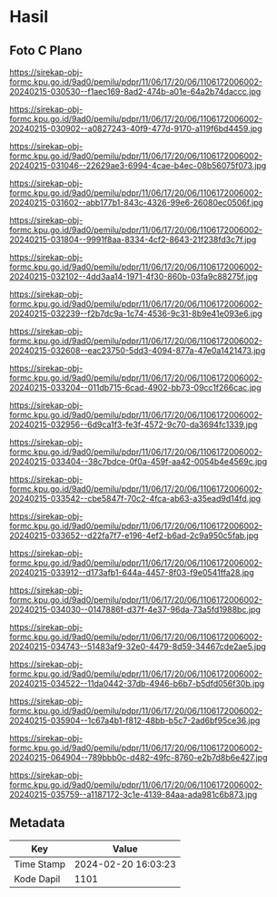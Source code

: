 # Hasil

## Foto C Plano

https://sirekap-obj-formc.kpu.go.id/9ad0/pemilu/pdpr/11/06/17/20/06/1106172006002-20240215-030530--f1aec169-8ad2-474b-a01e-64a2b74daccc.jpg

https://sirekap-obj-formc.kpu.go.id/9ad0/pemilu/pdpr/11/06/17/20/06/1106172006002-20240215-030902--a0827243-40f9-477d-9170-a119f6bd4459.jpg

https://sirekap-obj-formc.kpu.go.id/9ad0/pemilu/pdpr/11/06/17/20/06/1106172006002-20240215-031046--22629ae3-6994-4cae-b4ec-08b56075f073.jpg

https://sirekap-obj-formc.kpu.go.id/9ad0/pemilu/pdpr/11/06/17/20/06/1106172006002-20240215-031602--abb177b1-843c-4326-99e6-26080ec0506f.jpg

https://sirekap-obj-formc.kpu.go.id/9ad0/pemilu/pdpr/11/06/17/20/06/1106172006002-20240215-031804--9991f8aa-8334-4cf2-8643-21f238fd3c7f.jpg

https://sirekap-obj-formc.kpu.go.id/9ad0/pemilu/pdpr/11/06/17/20/06/1106172006002-20240215-032102--4dd3aa14-1971-4f30-860b-03fa9c88275f.jpg

https://sirekap-obj-formc.kpu.go.id/9ad0/pemilu/pdpr/11/06/17/20/06/1106172006002-20240215-032239--f2b7dc9a-1c74-4536-9c31-8b9e41e093e6.jpg

https://sirekap-obj-formc.kpu.go.id/9ad0/pemilu/pdpr/11/06/17/20/06/1106172006002-20240215-032608--eac23750-5dd3-4094-877a-47e0a1421473.jpg

https://sirekap-obj-formc.kpu.go.id/9ad0/pemilu/pdpr/11/06/17/20/06/1106172006002-20240215-033204--011db715-6cad-4902-bb73-09cc1f266cac.jpg

https://sirekap-obj-formc.kpu.go.id/9ad0/pemilu/pdpr/11/06/17/20/06/1106172006002-20240215-032956--6d9ca1f3-fe3f-4572-9c70-da3694fc1339.jpg

https://sirekap-obj-formc.kpu.go.id/9ad0/pemilu/pdpr/11/06/17/20/06/1106172006002-20240215-033404--38c7bdce-0f0a-459f-aa42-0054b4e4569c.jpg

https://sirekap-obj-formc.kpu.go.id/9ad0/pemilu/pdpr/11/06/17/20/06/1106172006002-20240215-033542--cbe5847f-70c2-4fca-ab63-a35ead9d14fd.jpg

https://sirekap-obj-formc.kpu.go.id/9ad0/pemilu/pdpr/11/06/17/20/06/1106172006002-20240215-033652--d22fa7f7-e196-4ef2-b6ad-2c9a950c5fab.jpg

https://sirekap-obj-formc.kpu.go.id/9ad0/pemilu/pdpr/11/06/17/20/06/1106172006002-20240215-033912--d173afb1-644a-4457-8f03-f9e0541ffa28.jpg

https://sirekap-obj-formc.kpu.go.id/9ad0/pemilu/pdpr/11/06/17/20/06/1106172006002-20240215-034030--0147886f-d37f-4e37-96da-73a5fd1988bc.jpg

https://sirekap-obj-formc.kpu.go.id/9ad0/pemilu/pdpr/11/06/17/20/06/1106172006002-20240215-034743--51483af9-32e0-4479-8d59-34467cde2ae5.jpg

https://sirekap-obj-formc.kpu.go.id/9ad0/pemilu/pdpr/11/06/17/20/06/1106172006002-20240215-034522--11da0442-37db-4946-b6b7-b5dfd056f30b.jpg

https://sirekap-obj-formc.kpu.go.id/9ad0/pemilu/pdpr/11/06/17/20/06/1106172006002-20240215-035904--1c67a4b1-f812-48bb-b5c7-2ad6bf95ce36.jpg

https://sirekap-obj-formc.kpu.go.id/9ad0/pemilu/pdpr/11/06/17/20/06/1106172006002-20240215-064904--789bbb0c-d482-49fc-8760-e2b7d8b6e427.jpg

https://sirekap-obj-formc.kpu.go.id/9ad0/pemilu/pdpr/11/06/17/20/06/1106172006002-20240215-035759--a1187172-3c1e-4139-84aa-ada981c6b873.jpg


## Metadata

| Key        | Value               |
| ---------- | ------------------- |
| Time Stamp | 2024-02-20 16:03:23 |
| Kode Dapil | 1101                |



